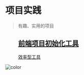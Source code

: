 # 项目实践

> 有趣、实用的项目

<div class="leon-home">
    <dl class="leon-nav-list">
        <dd class="leon-nav-list-item leon-nav-list-item_one">
            <a class="p-link" href="#/project/project-cli">
                <h2 class='p-title'>前端项目初始化工具</h2>
                <span class='p-prompt'>效率型工具</span>
            </a>
        </dd>
    </dl>
</div>

![color]()
